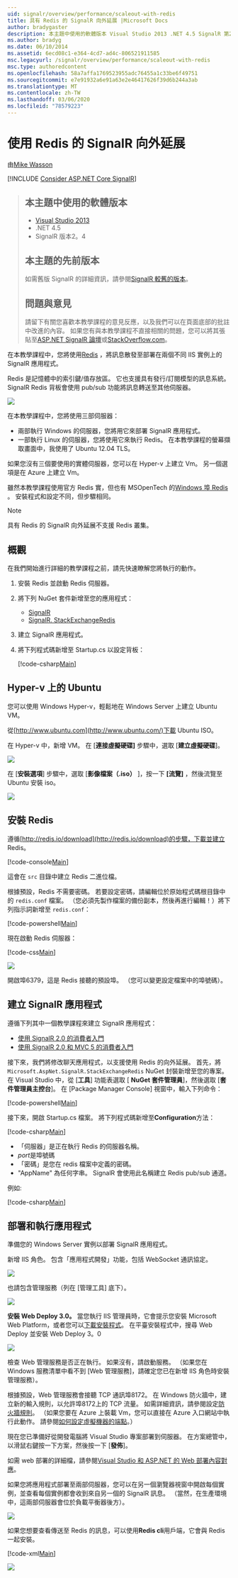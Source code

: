 ```yaml
---
uid: signalr/overview/performance/scaleout-with-redis
title: 具有 Redis 的 SignalR 向外延展 |Microsoft Docs
author: bradygaster
description: 本主題中使用的軟體版本 Visual Studio 2013 .NET 4.5 SignalR 第2版本主題的先前版本，以取得舊版的相關資訊 。
ms.author: bradyg
ms.date: 06/10/2014
ms.assetid: 6ecd08c1-e364-4cd7-ad4c-806521911585
msc.legacyurl: /signalr/overview/performance/scaleout-with-redis
msc.type: authoredcontent
ms.openlocfilehash: 58a7affa1769523955adc76455a1c33be6f49751
ms.sourcegitcommit: e7e91932a6e91a63e2e46417626f39d6b244a3ab
ms.translationtype: MT
ms.contentlocale: zh-TW
ms.lasthandoff: 03/06/2020
ms.locfileid: "78579223"
---
```

# <a name="signalr-scaleout-with-redis"></a>使用 Redis 的 SignalR 向外延展

由[Mike Wasson](https://github.com/MikeWasson)

[!INCLUDE [Consider ASP.NET Core SignalR](~/includes/signalr/signalr-version-disambiguation.md)]

> ## <a name="software-versions-used-in-this-topic"></a>本主題中使用的軟體版本
>
>
> - [Visual Studio 2013](https://my.visualstudio.com/Downloads?q=visual%20studio%202013)
> - .NET 4.5
> - SignalR 版本2。4
>
>
>
> ## <a name="previous-versions-of-this-topic"></a>本主題的先前版本
>
> 如需舊版 SignalR 的詳細資訊，請參閱[SignalR 較舊的版本](../older-versions/index.md)。
>
> ## <a name="questions-and-comments"></a>問題與意見
>
> 請留下有關您喜歡本教學課程的意見反應，以及我們可以在頁面底部的批註中改進的內容。 如果您有與本教學課程不直接相關的問題，您可以將其張貼至[ASP.NET SignalR 論壇](https://forums.asp.net/1254.aspx/1?ASP+NET+SignalR)或[StackOverflow.com](http://stackoverflow.com/)。

在本教學課程中，您將使用[Redis](http://redis.io/) ，將訊息散發至部署在兩個不同 IIS 實例上的 SignalR 應用程式。

Redis 是記憶體中的索引鍵/值存放區。 它也支援具有發行/訂閱模型的訊息系統。 SignalR Redis 背板會使用 pub/sub 功能將訊息轉送至其他伺服器。

![](scaleout-with-redis/_static/image1.png)

在本教學課程中，您將使用三部伺服器：

- 兩部執行 Windows 的伺服器，您將用它來部署 SignalR 應用程式。
- 一部執行 Linux 的伺服器，您將使用它來執行 Redis。 在本教學課程的螢幕擷取畫面中，我使用了 Ubuntu 12.04 TLS。

如果您沒有三個要使用的實體伺服器，您可以在 Hyper-v 上建立 Vm。 另一個選項是在 Azure 上建立 Vm。

雖然本教學課程使用官方 Redis 實，但也有 MSOpenTech 的[Windows 埠 Redis](https://github.com/MSOpenTech/redis) 。 安裝程式和設定不同，但步驟相同。

> [!NOTE]
>
> 具有 Redis 的 SignalR 向外延展不支援 Redis 叢集。

## <a name="overview"></a>概觀

在我們開始進行詳細的教學課程之前，請先快速瞭解您將執行的動作。

1. 安裝 Redis 並啟動 Redis 伺服器。
2. 將下列 NuGet 套件新增至您的應用程式：

    - [SignalR](http://nuget.org/packages/Microsoft.AspNet.SignalR)
    - [SignalR. StackExchangeRedis](https://www.nuget.org/packages/Microsoft.AspNet.SignalR.StackExchangeRedis)
    
3. 建立 SignalR 應用程式。
4. 將下列程式碼新增至 Startup.cs 以設定背板：

    [!code-csharp[Main](scaleout-with-redis/samples/sample1.cs)]

## <a name="ubuntu-on-hyper-v"></a>Hyper-v 上的 Ubuntu

您可以使用 Windows Hyper-v，輕鬆地在 Windows Server 上建立 Ubuntu VM。

從[http://www.ubuntu.com](http://www.ubuntu.com/)下載 Ubuntu ISO。

在 Hyper-v 中，新增 VM。 在 [**連接虛擬硬碟]** 步驟中，選取 [**建立虛擬硬碟**]。

![](scaleout-with-redis/_static/image2.png)

在 [**安裝選項**] 步驟中，選取 [**影像檔案（.iso）** ]，按一下 **[流覽]** ，然後流覽至 Ubuntu 安裝 iso。

![](scaleout-with-redis/_static/image3.png)

## <a name="install-redis"></a>安裝 Redis

遵循[http://redis.io/download](http://redis.io/download)的步驟，下載並建立 Redis。

[!code-console[Main](scaleout-with-redis/samples/sample2.cmd)]

這會在 `src` 目錄中建立 Redis 二進位檔。

根據預設，Redis 不需要密碼。 若要設定密碼，請編輯位於原始程式碼根目錄中的 `redis.conf` 檔案。 （您必須先製作檔案的備份副本，然後再進行編輯！）將下列指示詞新增至 `redis.conf`：

[!code-powershell[Main](scaleout-with-redis/samples/sample3.ps1)]

現在啟動 Redis 伺服器：

[!code-css[Main](scaleout-with-redis/samples/sample4.css)]

![](scaleout-with-redis/_static/image4.png)

開啟埠6379，這是 Redis 接聽的預設埠。 （您可以變更設定檔案中的埠號碼）。

## <a name="create-the-signalr-application"></a>建立 SignalR 應用程式

遵循下列其中一個教學課程來建立 SignalR 應用程式：

- [使用 SignalR 2.0 的消費者入門](../getting-started/tutorial-getting-started-with-signalr.md)
- [使用 SignalR 2.0 和 MVC 5 的消費者入門](../getting-started/tutorial-getting-started-with-signalr-and-mvc.md)

接下來，我們將修改聊天應用程式，以支援使用 Redis 的向外延展。 首先，將 `Microsoft.AspNet.SignalR.StackExchangeRedis` NuGet 封裝新增至您的專案。 在 Visual Studio 中，從 [**工具**] 功能表選取 [ **NuGet 套件管理員**]，然後選取 [**套件管理員主控台**]。 在 [Package Manager Console] 視窗中，輸入下列命令：

[!code-powershell[Main](scaleout-with-redis/samples/sample5.ps1)]

接下來，開啟 Startup.cs 檔案。 將下列程式碼新增至**Configuration**方法：

[!code-csharp[Main](scaleout-with-redis/samples/sample6.cs)]

- 「伺服器」是正在執行 Redis 的伺服器名稱。
- *port*是埠號碼
- 「密碼」是您在 redis 檔案中定義的密碼。
- "AppName" 為任何字串。 SignalR 會使用此名稱建立 Redis pub/sub 通道。

例如:

[!code-csharp[Main](scaleout-with-redis/samples/sample7.cs)]

## <a name="deploy-and-run-the-application"></a>部署和執行應用程式

準備您的 Windows Server 實例以部署 SignalR 應用程式。

新增 IIS 角色。 包含「應用程式開發」功能，包括 WebSocket 通訊協定。

![](scaleout-with-redis/_static/image5.png)

也請包含管理服務（列在 [管理工具] 底下）。

![](scaleout-with-redis/_static/image6.png)

**安裝 Web Deploy 3.0。** 當您執行 IIS 管理員時，它會提示您安裝 Microsoft Web Platform，或者您可以[下載安裝程式](https://go.microsoft.com/fwlink/?LinkId=255386)。 在平臺安裝程式中，搜尋 Web Deploy 並安裝 Web Deploy 3。0

![](scaleout-with-redis/_static/image7.png)

檢查 Web 管理服務是否正在執行。 如果沒有，請啟動服務。 （如果您在 Windows 服務清單中看不到 [Web 管理服務]，請確定您已在新增 IIS 角色時安裝管理服務）。

根據預設，Web 管理服務會接聽 TCP 通訊埠8172。 在 Windows 防火牆中，建立新的輸入規則，以允許埠8172上的 TCP 流量。 如需詳細資訊，請參閱設定[防火牆規則](https://technet.microsoft.com/library/dd448559(WS.10).aspx)。 （如果您要在 Azure 上裝載 Vm，您可以直接在 Azure 入口網站中執行此動作。 請參閱[如何設定虛擬機器的端點](https://azure.microsoft.com/documentation/articles/virtual-machines-set-up-endpoints/)。）

現在您已準備好從開發電腦將 Visual Studio 專案部署到伺服器。 在方案總管中，以滑鼠右鍵按一下方案，然後按一下 [**發佈**]。

如需 web 部署的詳細檔，請參閱[Visual Studio 和 ASP.NET 的 Web 部署內容對應](../../../whitepapers/aspnet-web-deployment-content-map.md)。

如果您將應用程式部署至兩部伺服器，您可以在另一個瀏覽器視窗中開啟每個實例，並查看每個實例都會收到來自另一個的 SignalR 訊息。 （當然，在生產環境中，這兩部伺服器會位於負載平衡器後方）。

![](scaleout-with-redis/_static/image8.png)

如果您想要查看傳送至 Redis 的訊息，可以使用**Redis cli**用戶端，它會與 Redis 一起安裝。

[!code-xml[Main](scaleout-with-redis/samples/sample8.xml)]

![](scaleout-with-redis/_static/image9.png)
